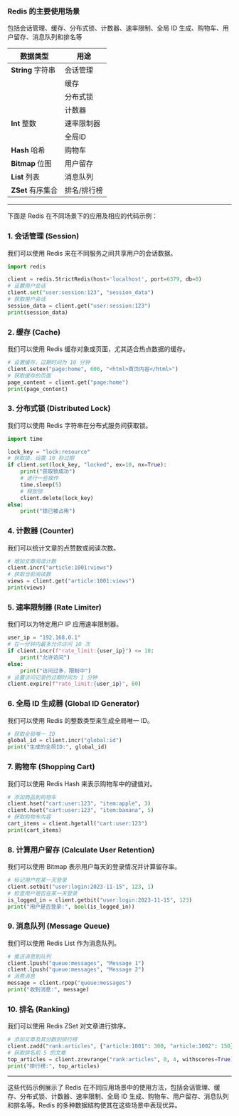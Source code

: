 ### Redis 的主要使用场景 

包括会话管理、缓存、分布式锁、计数器、速率限制、全局 ID 生成、购物车、用户留存、消息队列和排名等

| 数据类型 | 用途                |
| -------- | ------------------- |
| **String** 字符串   | 会话管理           |
|                         | 缓存               |
|                         | 分布式锁          |
|                         | 计数器            |
| **Int** 整数            | 速率限制器       |
|                         | 全局ID            |
| **Hash** 哈希          | 购物车            |
| **Bitmap** 位图      | 用户留存          |
| **List** 列表            | 消息队列          |
| **ZSet** 有序集合    | 排名/排行榜      |

---

下面是 Redis 在不同场景下的应用及相应的代码示例：

### 1. 会话管理 (Session)

我们可以使用 Redis 来在不同服务之间共享用户的会话数据。

```python
import redis

client = redis.StrictRedis(host='localhost', port=6379, db=0)
# 设置用户会话
client.set("user:session:123", "session_data")
# 获取用户会话
session_data = client.get("user:session:123")
print(session_data)
```

### 2. 缓存 (Cache)

我们可以使用 Redis 缓存对象或页面，尤其适合热点数据的缓存。

```python
# 设置缓存，过期时间为 10 分钟
client.setex("page:home", 600, "<html>首页内容</html>")
# 获取缓存的页面
page_content = client.get("page:home")
print(page_content)
```

### 3. 分布式锁 (Distributed Lock)

我们可以使用 Redis 字符串在分布式服务间获取锁。

```python
import time

lock_key = "lock:resource"
# 获取锁，设置 10 秒过期
if client.set(lock_key, "locked", ex=10, nx=True):
    print("获取锁成功")
    # 进行一些操作
    time.sleep(5)
    # 释放锁
    client.delete(lock_key)
else:
    print("锁已被占用")
```

### 4. 计数器 (Counter)

我们可以统计文章的点赞数或阅读次数。

```python
# 增加文章阅读计数
client.incr("article:1001:views")
# 获取当前阅读数
views = client.get("article:1001:views")
print(views)
```

### 5. 速率限制器 (Rate Limiter)

我们可以为特定用户 IP 应用速率限制器。

```python
user_ip = "192.168.0.1"
# 在一分钟内最多允许访问 10 次
if client.incr(f"rate_limit:{user_ip}") <= 10:
    print("允许访问")
else:
    print("访问过多，限制中")
# 设置访问记录的过期时间为 1 分钟
client.expire(f"rate_limit:{user_ip}", 60)
```

### 6. 全局 ID 生成器 (Global ID Generator)

我们可以使用 Redis 的整数类型来生成全局唯一 ID。

```python
# 获取全局唯一 ID
global_id = client.incr("global:id")
print("生成的全局ID:", global_id)
```

### 7. 购物车 (Shopping Cart)

我们可以使用 Redis Hash 来表示购物车中的键值对。

```python
# 添加商品到购物车
client.hset("cart:user:123", "item:apple", 3)
client.hset("cart:user:123", "item:banana", 5)
# 获取购物车内容
cart_items = client.hgetall("cart:user:123")
print(cart_items)
```

### 8. 计算用户留存 (Calculate User Retention)

我们可以使用 Bitmap 表示用户每天的登录情况并计算留存率。

```python
# 标记用户在某一天登录
client.setbit("user:login:2023-11-15", 123, 1)
# 检查用户是否在某一天登录
is_logged_in = client.getbit("user:login:2023-11-15", 123)
print("用户是否登录:", bool(is_logged_in))
```

### 9. 消息队列 (Message Queue)

我们可以使用 Redis List 作为消息队列。

```python
# 推送消息到队列
client.lpush("queue:messages", "Message 1")
client.lpush("queue:messages", "Message 2")
# 消费消息
message = client.rpop("queue:messages")
print("收到消息:", message)
```

### 10. 排名 (Ranking)

我们可以使用 Redis ZSet 对文章进行排序。

```python
# 添加文章及其分数到排行榜
client.zadd("rank:articles", {"article:1001": 300, "article:1002": 150})
# 获取排名前 5 的文章
top_articles = client.zrevrange("rank:articles", 0, 4, withscores=True)
print("排行榜:", top_articles)
```

---

这些代码示例展示了 Redis 在不同应用场景中的使用方法，包括会话管理、缓存、分布式锁、计数器、速率限制、全局 ID 生成、购物车、用户留存、消息队列和排名等。Redis 的多种数据结构使其在这些场景中表现优异。
